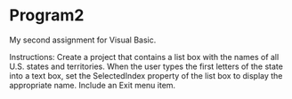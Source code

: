 # Program2
My second assignment for Visual Basic.

Instructions:
Create a project that contains a list box with the names of all U.S. states and territories. 
When the user types the first letters of the state into a text box, set the SelectedIndex property of the list box to display the appropriate name.
Include an Exit menu item.
